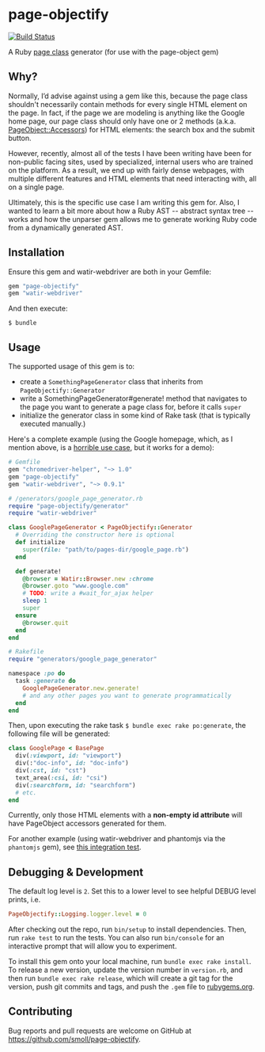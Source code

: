 # page-objectify

[![Build Status](https://travis-ci.org/smoll/page-objectify.svg)](https://travis-ci.org/smoll/page-objectify)

A Ruby [page class](https://github.com/cheezy/page-object/wiki/Get-me-started-right-now!#describe-your-page) generator (for use with the page-object gem)

## Why?

Normally, I’d advise against using a gem like this, because the page class shouldn't necessarily contain methods for every single HTML element on the page. In fact, if the page we are modeling is anything like the Google home page, our page class should only have one or 2 methods (a.k.a. [PageObject::Accessors](http://www.rubydoc.info/github/cheezy/page-object/PageObject/Accessors)) for HTML elements: the search box and the submit button.

However, recently, almost all of the tests I have been writing have been for non-public facing sites, used by specialized, internal users who are trained on the platform. As a result, we end up with fairly dense webpages, with multiple different features and HTML elements that need interacting with, all on a single page.

Ultimately, this is the specific use case I am writing this gem for. Also, I wanted to learn a bit more about how a Ruby AST -- abstract syntax tree -- works and how the unparser gem allows me to generate working Ruby code from a dynamically generated AST.

## Installation

Ensure this gem and watir-webdriver are both in your Gemfile:

```ruby
gem "page-objectify"
gem "watir-webdriver"
```

And then execute:

    $ bundle

## Usage

The supported usage of this gem is to:
* create a `SomethingPageGenerator` class that inherits from `PageObjectify::Generator`
* write a SomethingPageGenerator#generate! method that navigates to the page you want to generate a page class for, before it calls `super`
* initialize the generator class in some kind of Rake task (that is typically executed manually.)

Here's a complete example (using the Google homepage, which, as I mention above, is a [horrible use case](#why), but it works for a demo):

```ruby
# Gemfile
gem "chromedriver-helper", "~> 1.0"
gem "page-objectify"
gem "watir-webdriver", "~> 0.9.1"
```

```ruby
# /generators/google_page_generator.rb
require "page-objectify/generator"
require "watir-webdriver"

class GooglePageGenerator < PageObjectify::Generator
  # Overriding the constructor here is optional
  def initialize
    super(file: "path/to/pages-dir/google_page.rb")
  end

  def generate!
    @browser = Watir::Browser.new :chrome
    @browser.goto "www.google.com"
    # TODO: write a #wait_for_ajax helper
    sleep 1
    super
  ensure
    @browser.quit
  end
end
```

```ruby
# Rakefile
require "generators/google_page_generator"

namespace :po do
  task :generate do
    GooglePageGenerator.new.generate!
    # and any other pages you want to generate programmatically
  end
end
```

Then, upon executing the rake task `$ bundle exec rake po:generate`, the following file will be generated:

```ruby
class GooglePage < BasePage
  div(:viewport, id: "viewport")
  div(:"doc-info", id: "doc-info")
  div(:cst, id: "cst")
  text_area(:csi, id: "csi")
  div(:searchform, id: "searchform")
  # etc.
end
```

Currently, only those HTML elements with a **non-empty id attribute** will have PageObject accessors generated for them.

For another example (using watir-webdriver and phantomjs via the `phantomjs` gem), see [this integration test](features/generator.feature).

## Debugging & Development

The default log level is `2`. Set this to a lower level to see helpful DEBUG level prints, i.e.

```ruby
PageObjectify::Logging.logger.level = 0
```

After checking out the repo, run `bin/setup` to install dependencies. Then, run `rake test` to run the tests. You can also run `bin/console` for an interactive prompt that will allow you to experiment.

To install this gem onto your local machine, run `bundle exec rake install`. To release a new version, update the version number in `version.rb`, and then run `bundle exec rake release`, which will create a git tag for the version, push git commits and tags, and push the `.gem` file to [rubygems.org](https://rubygems.org).

## Contributing

Bug reports and pull requests are welcome on GitHub at https://github.com/smoll/page-objectify.


